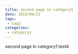 ```yaml
---
title: second page in category1
date: 2019/09/21
tags:
 - tag2
categories:
 - category1
---
```


second page in category1
test4